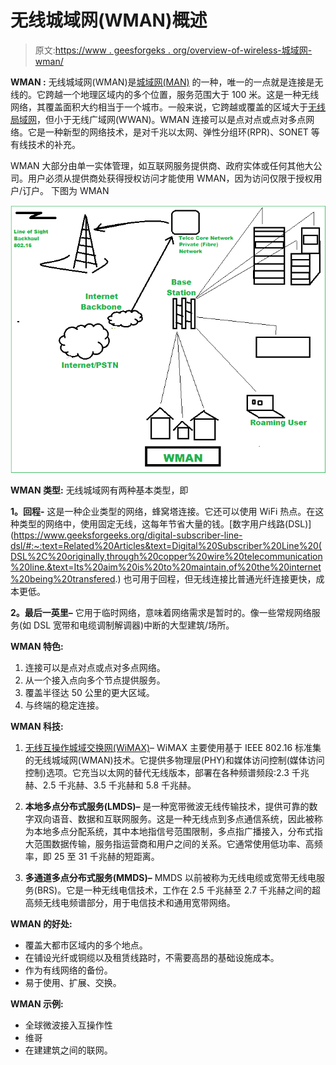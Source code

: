 # 无线城域网(WMAN)概述

> 原文:[https://www . geesforgeks . org/overview-of-wireless-城域网-wman/](https://www.geeksforgeeks.org/overview-of-wireless-metropolitan-area-network-wman/)

**WMAN :** 无线城域网(WMAN)是[城域网(MAN)](https://www.geeksforgeeks.org/man-full-form-in-computer-networking/) 的一种，唯一的一点就是连接是无线的。它跨越一个地理区域内的多个位置，服务范围大于 100 米。这是一种无线网络，其覆盖面积大约相当于一个城市。一般来说，它跨越或覆盖的区域大于[无线局域网](https://www.geeksforgeeks.org/wlan-full-form/)，但小于无线广域网(WWAN)。WMAN 连接可以是点对点或点对多点网络。它是一种新型的网络技术，是对千兆以太网、弹性分组环(RPR)、SONET 等有线技术的补充。

WMAN 大部分由单一实体管理，如互联网服务提供商、政府实体或任何其他大公司。用户必须从提供商处获得授权访问才能使用 WMAN，因为访问仅限于授权用户/订户。
下图为 WMAN

![](img/47fc322a06155bada444e875c1e60fae.png)

**WMAN 类型:**
无线城域网有两种基本类型，即

**1。回程-**
这是一种企业类型的网络，蜂窝塔连接。它还可以使用 WiFi 热点。在这种类型的网络中，使用固定无线，这每年节省大量的钱。[数字用户线路(DSL)](https://www.geeksforgeeks.org/digital-subscriber-line-dsl/#:~:text=Related%20Articles&text=Digital%20Subscriber%20Line%20(DSL%2C%20originally,through%20copper%20wire%20telecommunication%20line.&text=Its%20aim%20is%20to%20maintain,of%20the%20internet%20being%20transfered.) 也可用于回程，但无线连接比普通光纤连接更快，成本更低。

**2。最后一英里–**
它用于临时网络，意味着网络需求是暂时的。像一些常规网络服务(如 DSL 宽带和电缆调制解调器)中断的大型建筑/场所。

**WMAN 特色:**

1.  连接可以是点对点或点对多点网络。
2.  从一个接入点向多个节点提供服务。
3.  覆盖半径达 50 公里的更大区域。
4.  与终端的稳定连接。

**WMAN 科技:**

1.  [无线互操作城域交换网(WiMAX)](https://www.geeksforgeeks.org/wimax-in-computer-network/)–
    WiMAX 主要使用基于 IEEE 802.16 标准集的无线城域网(WMAN)技术。它提供多物理层(PHY)和媒体访问控制(媒体访问控制)选项。它充当以太网的替代无线版本，部署在各种频谱频段:2.3 千兆赫、2.5 千兆赫、3.5 千兆赫和 5.8 千兆赫。

2.  **本地多点分布式服务(LMDS)–**
    是一种宽带微波无线传输技术，提供可靠的数字双向语音、数据和互联网服务。这是一种无线点到多点通信系统，因此被称为本地多点分配系统，其中本地指信号范围限制，多点指广播接入，分布式指大范围数据传输，服务指运营商和用户之间的关系。它通常使用低功率、高频率，即 25 至 31 千兆赫的短距离。

3.  **多通道多点分布式服务(MMDS)–**
    MMDS 以前被称为无线电缆或宽带无线电服务(BRS)。它是一种无线电信技术，工作在 2.5 千兆赫至 2.7 千兆赫之间的超高频无线电频谱部分，用于电信技术和通用宽带网络。

**WMAN 的好处:**

*   覆盖大都市区域内的多个地点。
*   在铺设光纤或铜缆以及租赁线路时，不需要高昂的基础设施成本。
*   作为有线网络的备份。
*   易于使用、扩展、交换。

**WMAN 示例:**

*   全球微波接入互操作性
*   维哥
*   在建建筑之间的联网。